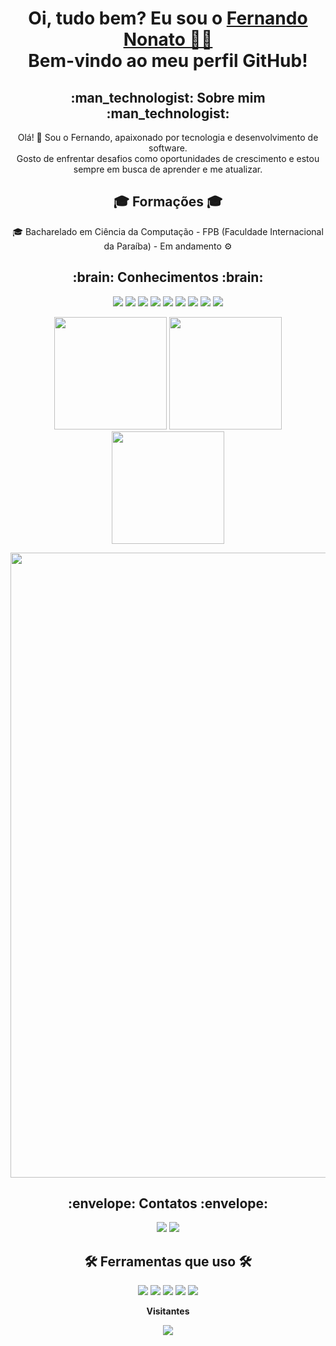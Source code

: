 <h1 align="center">
    Oi, tudo bem? Eu sou o <a href="https://www.linkedin.com/in/fernando-nonato-014974236" target="_blank">Fernando Nonato 🖖🏻</a><br>Bem-vindo ao meu perfil GitHub!
</h1>

<h2 align="center">:man_technologist: Sobre mim :man_technologist:</h2>
<p align="center">
    Olá! 👋 Sou o Fernando, apaixonado por tecnologia e desenvolvimento de software. <br>
    Gosto de enfrentar desafios como oportunidades de crescimento e estou sempre em busca de aprender e me atualizar.
</p>

<h2 align="center">🎓 Formações 🎓</h2>

<ul style="list-style-type: none; padding: 0; text-align: center;">
    <li>🎓 Bacharelado em Ciência da Computação - FPB (Faculdade Internacional da Paraíba) - Em andamento ⚙️</li>
</ul>

<h2 align="center">:brain: Conhecimentos :brain:</h2>
<p align="center">
  <img src="https://img.shields.io/badge/Arduino-00979D?style=for-the-badge&logo=Arduino&logoColor=white"/>
  <img src="https://img.shields.io/badge/CSS3-1572B6?style=for-the-badge&logo=css3&logoColor=white">
  <img src="https://img.shields.io/badge/GIT-E44C30?style=for-the-badge&logo=git&logoColor=white"/>
  <img src="https://img.shields.io/badge/HTML5-E34F26?style=for-the-badge&logo=html5&logoColor=white"/>
  <img src="https://img.shields.io/badge/JavaScript-F7DF1E?style=for-the-badge&logo=javascript&logoColor=black"/>
  <img src="https://img.shields.io/badge/jQuery-0769AD?style=for-the-badge&logo=jquery&logoColor=white"/>
  <img src="https://img.shields.io/badge/MySQL-005C84?style=for-the-badge&logo=mysql&logoColor=white"/>
  <img src="https://img.shields.io/badge/PHP-777BB4?style=for-the-badge&logo=php&logoColor=white"/>
  <img src="https://img.shields.io/badge/Laravel-FF2D20?style=for-the-badge&logo=laravel&logoColor=white"/>
</p>

<p align="center">    
  <img src="https://github-readme-stats.vercel.app/api/top-langs/?username=cyberfn&layout=compact&langs_count=20&theme=midnight-purple" height="180"/>
  <img src="https://github-readme-stats.vercel.app/api?username=cyberfn&show_icons=true&theme=midnight-purple" height="180"/>
  <img src="https://streak-stats.demolab.com/?user=cyberfn&theme=midnight-purple" height="180"/>
</p>

<p align="center">
  <a href="https://github.com/ryo-ma/cyberfn" title="repositório de troféus">
    <img src="https://github-profile-trophy.vercel.app/?username=cyberfn&column=8&theme=darkhub&no-frame=true&no-bg=true" width="1000">
  </a>
</p>

<h2 align="center">:envelope: Contatos :envelope:</h2>
<p align="center">
  <a href="mailto:fernandononatocco@gmail.com"><img src="https://img.shields.io/badge/Gmail-D14836?style=for-the-badge&logo=gmail&logoColor=white"></a>
  <a href="https://www.linkedin.com/in/fernando-nonato-014974236" target="_blank"><img src="https://img.shields.io/badge/-LinkedIn-%230077B5?style=for-the-badge&logo=linkedin&logoColor=white"></a>
</p>

<h2 align="center"> 🛠 Ferramentas que uso 🛠 </h2>
<p align="center">
  <img src="https://img.shields.io/badge/Arduino_IDE-00979D?style=for-the-badge&logo=arduino&logoColor=white"/>
  <img src="https://img.shields.io/badge/Eclipse-2C2255?style=for-the-badge&logo=eclipse&logoColor=white">
  <img src="https://img.shields.io/badge/Figma-F24E1E?style=for-the-badge&logo=figma&logoColor=white"/>
  <img src="https://img.shields.io/badge/Notion-000000?style=for-the-badge&logo=notion&logoColor=white"/>
  <img src="https://img.shields.io/badge/Visual_Studio-5C2D91?style=for-the-badge&logo=visual%20studio&logoColor=white">
</p>

<p align="center"><b>Visitantes</b></p>  
<p align="center">
  <img src="https://profile-counter.glitch.me/{Cyberfn}/count.svg">
</p>